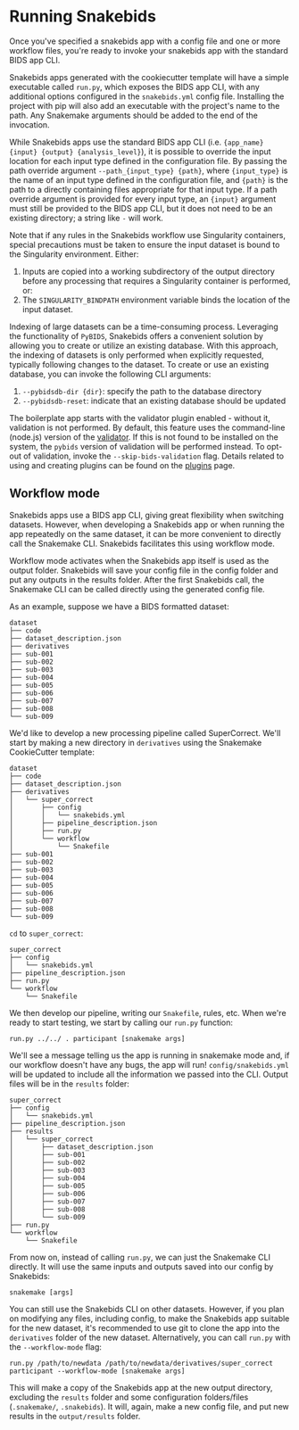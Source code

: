 # Running Snakebids

Once you've specified a snakebids app with a config file and one or more workflow files, you're ready to invoke your snakebids app with the standard BIDS app CLI.

Snakebids apps generated with the cookiecutter template will have a simple executable called `run.py`, which exposes the BIDS app CLI, with any additional options configured in the `snakebids.yml` config file. Installing the project with pip will also add an executable with the project's name to the path. Any Snakemake arguments should be added to the end of the invocation.

While Snakebids apps use the standard BIDS app CLI (i.e. `{app_name} {input} {output} {analysis_level}`), it is possible to override the input location for each input type defined in the configuration file. By passing the path override argument `--path_{input_type} {path}`, where `{input_type}` is the name of an input type defined in the configuration file, and `{path}` is the path to a directly containing files appropriate for that input type. If a path override argument is provided for every input type, an `{input}` argument must still be provided to the BIDS app CLI, but it does not need to be an existing directory; a string like `-` will work.

Note that if any rules in the Snakebids workflow use Singularity containers, special precautions must be taken to ensure the input dataset is bound to the Singularity environment. Either:

1. Inputs are copied into a working subdirectory of the output directory before any processing that requires a Singularity container is performed, or:
2. The `SINGULARITY_BINDPATH` environment variable binds the location of the input dataset.

Indexing of large datasets can be a time-consuming process. Leveraging the functionality of `PyBIDS`, Snakebids offers a convenient solution by allowing you to create or utilize an existing database. With this approach, the indexing of datasets is only performed when explicitly requested, typically following changes to the dataset. To create or use an existing database, you can invoke the following CLI arguments:

1. `--pybidsdb-dir {dir}`: specify the path to the database directory
1. `--pybidsdb-reset`: indicate that an existing database should be updated

The boilerplate app starts with the validator plugin enabled - without it, validation is not performed. By default, this feature uses the command-line (node.js) version of the [validator](https://www.npmjs.com/package/bids-validator). If this is not found to be installed on the system, the `pybids` version of validation will be performed instead. To opt-out of validation, invoke the `--skip-bids-validation` flag. Details related to using and creating plugins can be found on the [plugins](/bids_app/plugins) page.

## Workflow mode

Snakebids apps use a BIDS app CLI, giving great flexibility when switching datasets. However, when developing a Snakebids app or when running the app repeatedly on the same dataset, it can be more convenient to directly call the Snakemake CLI. Snakebids facilitates this using workflow mode.

Workflow mode activates when the Snakebids app itself is used as the output folder. Snakebids will save your config file in the config folder and put any outputs in the results folder. After the first Snakebids call, the Snakemake CLI can be called directly using the generated config file.

As an example, suppose we have a BIDS formatted dataset:

    dataset
    ├── code
    ├── dataset_description.json
    ├── derivatives
    ├── sub-001
    ├── sub-002
    ├── sub-003
    ├── sub-004
    ├── sub-005
    ├── sub-006
    ├── sub-007
    ├── sub-008
    └── sub-009

We'd like to develop a new processing pipeline called SuperCorrect. We'll start by making a new directory in ``derivatives`` using the Snakemake CookieCutter template:

    dataset
    ├── code
    ├── dataset_description.json
    ├── derivatives
    │   └── super_correct
    │       ├── config
    │       │   └── snakebids.yml
    │       ├── pipeline_description.json
    │       ├── run.py
    │       └── workflow
    │           └── Snakefile
    ├── sub-001
    ├── sub-002
    ├── sub-003
    ├── sub-004
    ├── sub-005
    ├── sub-006
    ├── sub-007
    ├── sub-008
    └── sub-009

`cd` to `super_correct`:

    super_correct
    ├── config
    │   └── snakebids.yml
    ├── pipeline_description.json
    ├── run.py
    └── workflow
        └── Snakefile

We then develop our pipeline, writing our `Snakefile`, rules, etc. When we're ready to start testing, we start by calling our `run.py` function:

    run.py ../../ . participant [snakemake args]

We'll see a message telling us the app is running in snakemake mode and, if our workflow doesn't have any bugs, the app will run! `config/snakebids.yml` will be updated to include all the information we passed into the CLI. Output files will be in the `results` folder:

    super_correct
    ├── config
    │   └── snakebids.yml
    ├── pipeline_description.json
    ├── results
    │   └── super_correct
    │       ├── dataset_description.json
    │       ├── sub-001
    │       ├── sub-002
    │       ├── sub-003
    │       ├── sub-004
    │       ├── sub-005
    │       ├── sub-006
    │       ├── sub-007
    │       ├── sub-008
    │       └── sub-009
    ├── run.py
    └── workflow
        └── Snakefile


From now on, instead of calling `run.py`, we can just the Snakemake CLI directly. It will use the same inputs and outputs saved into our config by Snakebids:

    snakemake [args]

You can still use the Snakebids CLI on other datasets. However, if you plan on modifying any files, including config, to make the Snakebids app suitable for the new dataset, it's recommended to use git to clone the app into the `derivatives` folder of the new dataset. Alternatively, you can call ``run.py`` with the `--workflow-mode` flag:

    run.py /path/to/newdata /path/to/newdata/derivatives/super_correct participant --workflow-mode [snakemake args]

This will make a copy of the Snakebids app at the new output directory, excluding the `results` folder and some configuration folders/files (`.snakemake/`, `.snakebids`). It will, again, make a new config file, and put new results in the `output/results` folder.
